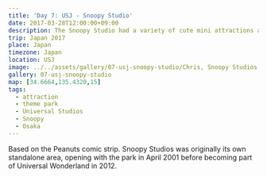 ```yaml
---
title: 'Day 7: USJ - Snoopy Studio'
date: 2017-03-28T12:00:00+09:00
description: The Snoopy Studio had a variety of cute mini attractions and lots of opportunities to pose for photos.
trip: Japan 2017
place: Japan
timezone: Japan
location: USJ
image: ../../assets/gallery/07-usj-snoopy-studio/Chris, Snoopy Studios.jpeg
gallery: 07-usj-snoopy-studio
map: [34.6664,135.4320,15]
tags:
  - attraction
  - theme park
  - Universal Studios
  - Snoopy
  - Osaka
---
```

Based on the Peanuts comic strip. Snoopy Studios was originally its own standalone area, opening with the park in April 2001 before becoming part of Universal Wonderland in 2012.
